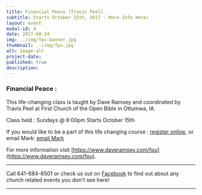 ```yaml
---
title: Financial Peace [Travis Peel]
subtitle: Starts October 15th, 2017 - More Info Here!
layout: event
modal-id: 4
date: 2017-08-24
img: ../img/fpu-banner.jpg
thumbnail: ../img/fpu.jpg
alt: image-alt
project-date:
published: true
description:
---
```


### Financial Peace :

This life-changing class is taught by Dave Ramsey and coordinated by Travis Peel at First Church of the Open Bible in Ottumwa, IA.

Class held :
Sundays @ 6:00pm
Starts October 15th

If you would like to be a part of this life changing course : [register online](https://www.daveramsey.com/fpu/classes/1048039), or email Mark: [email Mark](mailto:bridge_mark@msn.com)

For more information visit [https://www.daveramsey.com/fpu](https://www.daveramsey.com/fpu).


-----

Call 641-684-6501 or check us out on <a href="https://www.facebook.com/FirstChurchOfTheOpenBibleOfOttumwa/" target="_blank">Facebook</a> to find out about any church related events you don't see here!

------
